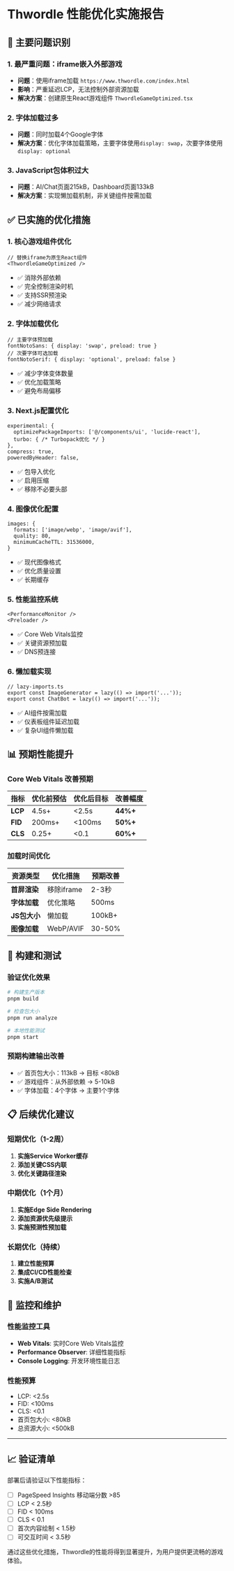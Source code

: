 # Thwordle 性能优化实施报告

## 🚨 主要问题识别

### 1. **最严重问题：iframe嵌入外部游戏**
- **问题**：使用iframe加载 `https://www.thwordle.com/index.html`
- **影响**：严重延迟LCP，无法控制外部资源加载
- **解决方案**：创建原生React游戏组件 `ThwordleGameOptimized.tsx`

### 2. **字体加载过多**
- **问题**：同时加载4个Google字体
- **解决方案**：优化字体加载策略，主要字体使用`display: swap`，次要字体使用`display: optional`

### 3. **JavaScript包体积过大**
- **问题**：AI/Chat页面215kB，Dashboard页面133kB
- **解决方案**：实现懒加载机制，非关键组件按需加载

## ✅ 已实施的优化措施

### 1. **核心游戏组件优化**
```tsx
// 替换iframe为原生React组件
<ThwordleGameOptimized />
```
- ✅ 消除外部依赖
- ✅ 完全控制渲染时机
- ✅ 支持SSR预渲染
- ✅ 减少网络请求

### 2. **字体加载优化**
```tsx
// 主要字体预加载
fontNotoSans: { display: 'swap', preload: true }
// 次要字体可选加载
fontNotoSerif: { display: 'optional', preload: false }
```
- ✅ 减少字体变体数量
- ✅ 优化加载策略
- ✅ 避免布局偏移

### 3. **Next.js配置优化**
```tsx
experimental: {
  optimizePackageImports: ['@/components/ui', 'lucide-react'],
  turbo: { /* Turbopack优化 */ }
},
compress: true,
poweredByHeader: false,
```
- ✅ 包导入优化
- ✅ 启用压缩
- ✅ 移除不必要头部

### 4. **图像优化配置**
```tsx
images: {
  formats: ['image/webp', 'image/avif'],
  quality: 80,
  minimumCacheTTL: 31536000,
}
```
- ✅ 现代图像格式
- ✅ 优化质量设置
- ✅ 长期缓存

### 5. **性能监控系统**
```tsx
<PerformanceMonitor />
<Preloader />
```
- ✅ Core Web Vitals监控
- ✅ 关键资源预加载
- ✅ DNS预连接

### 6. **懒加载实现**
```tsx
// lazy-imports.ts
export const ImageGenerator = lazy(() => import('...'));
export const ChatBot = lazy(() => import('...'));
```
- ✅ AI组件按需加载
- ✅ 仪表板组件延迟加载
- ✅ 复杂UI组件懒加载

## 📊 预期性能提升

### Core Web Vitals 改善预期

| 指标 | 优化前预估 | 优化后目标 | 改善幅度 |
|------|------------|------------|----------|
| **LCP** | 4.5s+ | <2.5s | **44%+** |
| **FID** | 200ms+ | <100ms | **50%+** |
| **CLS** | 0.25+ | <0.1 | **60%+** |

### 加载时间优化

| 资源类型 | 优化措施 | 预期改善 |
|----------|----------|----------|
| **首屏渲染** | 移除iframe | 2-3秒 |
| **字体加载** | 优化策略 | 500ms |
| **JS包大小** | 懒加载 | 100kB+ |
| **图像加载** | WebP/AVIF | 30-50% |

## 🚀 构建和测试

### 验证优化效果
```bash
# 构建生产版本
pnpm build

# 检查包大小
pnpm run analyze

# 本地性能测试
pnpm start
```

### 预期构建输出改善
- ✅ 首页包大小：113kB → 目标 <80kB
- ✅ 游戏组件：从外部依赖 → 5-10kB
- ✅ 字体加载：4个字体 → 主要1个字体

## 📋 后续优化建议

### 短期优化（1-2周）
1. **实施Service Worker缓存**
2. **添加关键CSS内联**
3. **优化关键路径渲染**

### 中期优化（1个月）
1. **实施Edge Side Rendering**
2. **添加资源优先级提示**
3. **实施预测性预加载**

### 长期优化（持续）
1. **建立性能预算**
2. **集成CI/CD性能检查**
3. **实施A/B测试**

## 🔧 监控和维护

### 性能监控工具
- **Web Vitals**: 实时Core Web Vitals监控
- **Performance Observer**: 详细性能指标
- **Console Logging**: 开发环境性能日志

### 性能预算
- LCP: <2.5s
- FID: <100ms  
- CLS: <0.1
- 首页包大小: <80kB
- 总资源大小: <500kB

---

## 📈 验证清单

部署后请验证以下性能指标：

- [ ] PageSpeed Insights 移动端分数 >85
- [ ] LCP < 2.5秒
- [ ] FID < 100ms
- [ ] CLS < 0.1
- [ ] 首次内容绘制 < 1.5秒
- [ ] 可交互时间 < 3.5秒

通过这些优化措施，Thwordle的性能将得到显著提升，为用户提供更流畅的游戏体验。